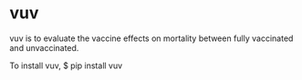 # vuv
vuv is to evaluate the vaccine effects on mortality between fully vaccinated and unvaccinated.

To install vuv, 
$ pip install vuv
